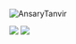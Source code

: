  <p align="left"> <img src="https://komarev.com/ghpvc/?username=AnsaryTanvir&label=Profile%20views&color=0e75b6&style=flat" alt="AnsaryTanvir" /> </p>

![](https://github-readme-stats-sigma-five.vercel.app/api?username=AnsaryTanvir&show_icons=true&theme=radical)
<img src="https://github-readme-stats-sigma-five.vercel.app/api/top-langs/?username=AnsaryTanvir&layout=compact&show_icons=true&theme=radical">

